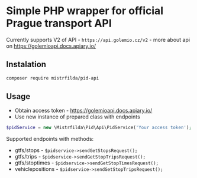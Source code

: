# Simple PHP wrapper for official Prague transport API

Currently supports V2 of API - ```https://api.golemio.cz/v2``` - more about api on https://golemioapi.docs.apiary.io/

## Instalation

```bash
composer require mistrfilda/pid-api 
```

## Usage

- Obtain access token - https://golemioapi.docs.apiary.io/
- Use new instance of prepared class with endpoints

```php
$pidService = new \Mistrfilda\Pid\Api\PidService('Your access token');
```

Supported endpoints with methods:
- gtfs/stops - ```$pidservice->sendGetStopsRequest();```
- gtfs/trips - ```$pidservice->sendGetStopTripsRequest();```
- gtfs/stoptimes - ```$pidservice->sendGetStopTimesRequest();```
- vehiclepositions - ```$pidservice->sendGetStopTripsRequest();``` 